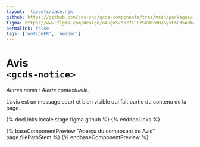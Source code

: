```yaml
---
layout: 'layouts/base.njk'
github: https://github.com/cds-snc/gcds-components/tree/main/packages/web/src/components/gcds-notice
figma: https://www.figma.com/design/o4SguSZdar2CCFzSkWNrmB/Syst%C3%A8me-de-design-GC?node-id=2002-8&node-type=canvas&t=Noeefrm7sr1qAV8J-0
permalink: false
tags: ['noticeFR', 'header']
---
```


# Avis <br>`<gcds-notice>`

_Autres noms : Alerte contextuelle._

L’avis est un message court et bien visible qui fait partie du contenu de la page.

{% docLinks locale stage figma github %}
{% enddocLinks %}

{% baseComponentPreview "Aperçu du composant de Avis" page.filePathStem %}
{% endbaseComponentPreview %}
